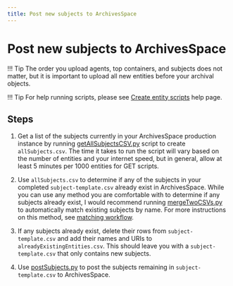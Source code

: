 ```yaml
---
title: Post new subjects to ArchivesSpace
---
```


# Post new subjects to ArchivesSpace

!!! Tip
    The order you upload agents, top containers, and subjects does not matter, but it is important to upload all new entities before your archival objects.

!!! Tip
    For help running scripts, please see [Create entity scripts](../python-scripts/running-the-scripts.md) help page.

## Steps
1. Get a list of the subjects currently in your ArchivesSpace production instance by running [getAllSubjectsCSV.py](https://github.com/mjanowiecki/archivesspace-collection-ingest/blob/main/get-existing-entities/getSubjectsCSV.py) script to create `allSubjects.csv`. The time it takes to run the script will vary based on the number of entities and your internet speed, but in general, allow at least 5 minutes per 1000 entities for GET scripts.

2. Use `allSubjects.csv` to determine if any of the subjects in your completed `subject-template.csv` already exist in ArchivesSpace. While you can use any method you are comfortable with to determine if any subjects already exist, I would recommend running [mergeTwoCSVs.py]() to automatically match existing subjects by name. For more instructions on this method, see [matching workflow](../python-scripts/matching-names.md).

3. If any subjects already exist, delete their rows from `subject-template.csv` and add their names and URIs to `alreadyExistingEntities.csv`. This should leave you with a `subject-template.csv` that only contains new subjects.

4. Use [postSubjects.py](https://github.com/mjanowiecki/archivesspace-collection-ingest/blob/main/create-entities/postSubjects.py) to post the subjects remaining in `subject-template.csv` to ArchivesSpace.
